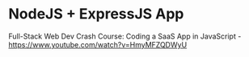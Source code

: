 # NodeJS + ExpressJS App

Full-Stack Web Dev Crash Course: Coding a SaaS App in JavaScript - https://www.youtube.com/watch?v=HmyMFZQDWyU